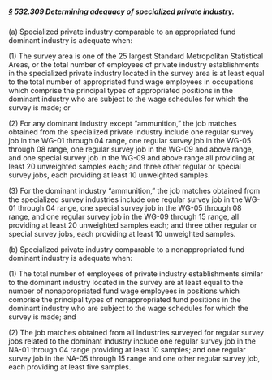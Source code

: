 ##### § 532.309 Determining adequacy of specialized private industry. #####

(a) Specialized private industry comparable to an appropriated fund dominant industry is adequate when:

(1) The survey area is one of the 25 largest Standard Metropolitan Statistical Areas, or the total number of employees of private industry establishments in the specialized private industry located in the survey area is at least equal to the total number of appropriated fund wage employees in occupations which comprise the principal types of appropriated positions in the dominant industry who are subject to the wage schedules for which the survey is made; or

(2) For any dominant industry except “ammunition,” the job matches obtained from the specialized private industry include one regular survey job in the WG-01 through 04 range, one regular survey job in the WG-05 through 08 range, one regular survey job in the WG-09 and above range, and one special survey job in the WG-09 and above range all providing at least 20 unweighted samples each; and three other regular or special survey jobs, each providing at least 10 unweighted samples.

(3) For the dominant industry “ammunition,” the job matches obtained from the specialized survey industries include one regular survey job in the WG-01 through 04 range, one special survey job in the WG-05 through 08 range, and one regular survey job in the WG-09 through 15 range, all providing at least 20 unweighted samples each; and three other regular or special survey jobs, each providing at least 10 unweighted samples.

(b) Specialized private industry comparable to a nonappropriated fund dominant industry is adequate when:

(1) The total number of employees of private industry establishments similar to the dominant industry located in the survey are at least equal to the number of nonappropriated fund wage employees in positions which comprise the principal types of nonappropriated fund positions in the dominant industry who are subject to the wage schedules for which the survey is made; and

(2) The job matches obtained from all industries surveyed for regular survey jobs related to the dominant industry include one regular survey job in the NA-01 through 04 range providing at least 10 samples; and one regular survey job in the NA-05 through 15 range and one other regular survey job, each providing at least five samples.
